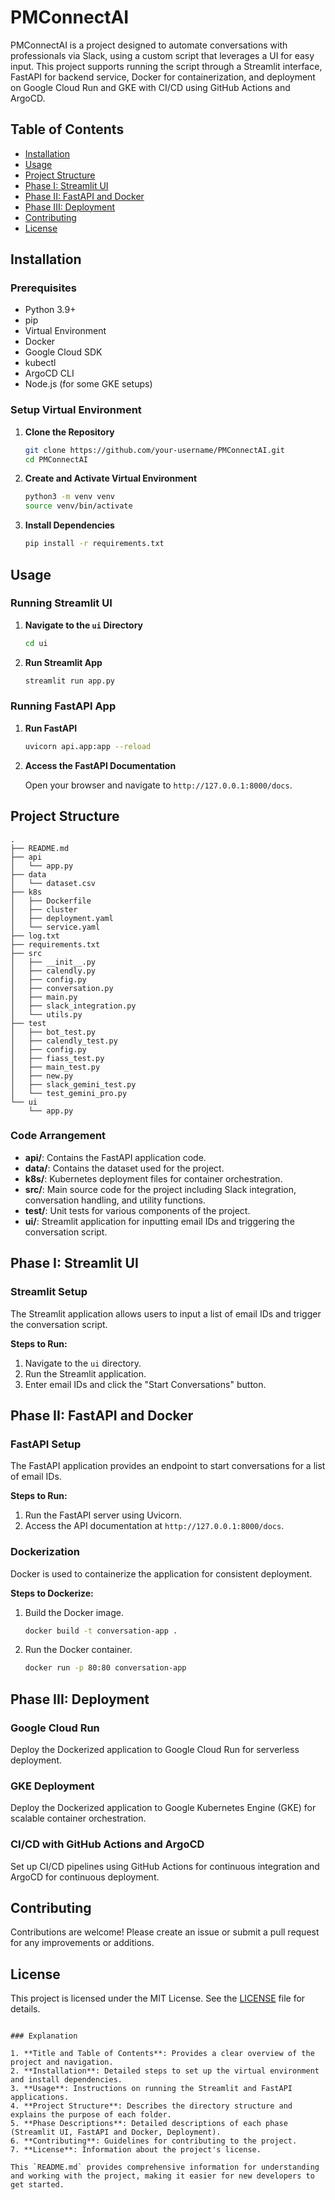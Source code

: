 # PMConnectAI

PMConnectAI is a project designed to automate conversations with professionals via Slack, using a custom script that leverages a UI for easy input. This project supports running the script through a Streamlit interface, FastAPI for backend service, Docker for containerization, and deployment on Google Cloud Run and GKE with CI/CD using GitHub Actions and ArgoCD.

## Table of Contents

- [Installation](#installation)
- [Usage](#usage)
- [Project Structure](#project-structure)
- [Phase I: Streamlit UI](#phase-i-streamlit-ui)
- [Phase II: FastAPI and Docker](#phase-ii-fastapi-and-docker)
- [Phase III: Deployment](#phase-iii-deployment)
- [Contributing](#contributing)
- [License](#license)

## Installation

### Prerequisites

- Python 3.9+
- pip
- Virtual Environment
- Docker
- Google Cloud SDK
- kubectl
- ArgoCD CLI
- Node.js (for some GKE setups)

### Setup Virtual Environment

1. **Clone the Repository**

   ```sh
   git clone https://github.com/your-username/PMConnectAI.git
   cd PMConnectAI
   ```

2. **Create and Activate Virtual Environment**

   ```sh
   python3 -m venv venv
   source venv/bin/activate
   ```

3. **Install Dependencies**

   ```sh
   pip install -r requirements.txt
   ```

## Usage

### Running Streamlit UI

1. **Navigate to the `ui` Directory**

   ```sh
   cd ui
   ```

2. **Run Streamlit App**

   ```sh
   streamlit run app.py
   ```

### Running FastAPI App

1. **Run FastAPI**

   ```sh
   uvicorn api.app:app --reload
   ```

2. **Access the FastAPI Documentation**

   Open your browser and navigate to `http://127.0.0.1:8000/docs`.

## Project Structure

```
.
├── README.md
├── api
│   └── app.py
├── data
│   └── dataset.csv
├── k8s
│   ├── Dockerfile
│   ├── cluster
│   ├── deployment.yaml
│   └── service.yaml
├── log.txt
├── requirements.txt
├── src
│   ├── __init__.py
│   ├── calendly.py
│   ├── config.py
│   ├── conversation.py
│   ├── main.py
│   ├── slack_integration.py
│   └── utils.py
├── test
│   ├── bot_test.py
│   ├── calendly_test.py
│   ├── config.py
│   ├── fiass_test.py
│   ├── main_test.py
│   ├── new.py
│   ├── slack_gemini_test.py
│   └── test_gemini_pro.py
└── ui
    └── app.py
```

### Code Arrangement

- **api/**: Contains the FastAPI application code.
- **data/**: Contains the dataset used for the project.
- **k8s/**: Kubernetes deployment files for container orchestration.
- **src/**: Main source code for the project including Slack integration, conversation handling, and utility functions.
- **test/**: Unit tests for various components of the project.
- **ui/**: Streamlit application for inputting email IDs and triggering the conversation script.

## Phase I: Streamlit UI

### Streamlit Setup

The Streamlit application allows users to input a list of email IDs and trigger the conversation script.

**Steps to Run:**

1. Navigate to the `ui` directory.
2. Run the Streamlit application.
3. Enter email IDs and click the "Start Conversations" button.

## Phase II: FastAPI and Docker

### FastAPI Setup

The FastAPI application provides an endpoint to start conversations for a list of email IDs.

**Steps to Run:**

1. Run the FastAPI server using Uvicorn.
2. Access the API documentation at `http://127.0.0.1:8000/docs`.

### Dockerization

Docker is used to containerize the application for consistent deployment.

**Steps to Dockerize:**

1. Build the Docker image.

   ```sh
   docker build -t conversation-app .
   ```

2. Run the Docker container.

   ```sh
   docker run -p 80:80 conversation-app
   ```

## Phase III: Deployment

### Google Cloud Run

Deploy the Dockerized application to Google Cloud Run for serverless deployment.

### GKE Deployment

Deploy the Dockerized application to Google Kubernetes Engine (GKE) for scalable container orchestration.

### CI/CD with GitHub Actions and ArgoCD

Set up CI/CD pipelines using GitHub Actions for continuous integration and ArgoCD for continuous deployment.

## Contributing

Contributions are welcome! Please create an issue or submit a pull request for any improvements or additions.

## License

This project is licensed under the MIT License. See the [LICENSE](LICENSE) file for details.

```

### Explanation

1. **Title and Table of Contents**: Provides a clear overview of the project and navigation.
2. **Installation**: Detailed steps to set up the virtual environment and install dependencies.
3. **Usage**: Instructions on running the Streamlit and FastAPI applications.
4. **Project Structure**: Describes the directory structure and explains the purpose of each folder.
5. **Phase Descriptions**: Detailed descriptions of each phase (Streamlit UI, FastAPI and Docker, Deployment).
6. **Contributing**: Guidelines for contributing to the project.
7. **License**: Information about the project's license.

This `README.md` provides comprehensive information for understanding and working with the project, making it easier for new developers to get started.
```

